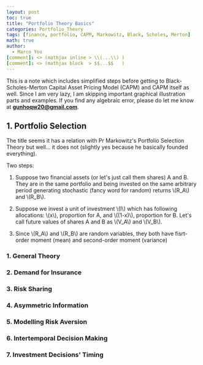```yaml
---
layout: post
toc: true
title: "Portfolio Theory Basics"
categories: Portfolio_Theory
tags: [finance, portfolio, CAPM, Markowitz, Black, Scholes, Merton]
math: true
author:
  - Marco You
[comment]: <> (mathjax inline > \\(...\\) )
[comment]: <> (mathjax block  > $$...$$   )
---
```

This is a note which includes simplified steps before getting to Black-Scholes-Merton Capital Asset Pricing Model (CAPM) and CAPM itself as well. Since I am very lazy, I am skipping important graphical illustration parts and examples. If you find any algebraic error, please do let me know at **gunhoqw20@gmail.com**.

## 1. Portfolio Selection

The title seems it has a relation with Pr Markowitz's Portfolio Selection Theory but well... it does not (slightly yes because he basically founded everything).

Two steps:

1. Suppose two financial assets (or let's just call them shares) A and B. They are in the same portfolio and being invested on the same arbitrary period generating stochastic (fancy word for random) returns \\(R_A\\) and \\(R_B\\).

2. Suppose we invest a unit of investment \\(I\\) which has following allocations: \\(x\\), proportion for A, and \\((1-x)\\), proportion for B. Let's call future values of shares A and B as \\(V_A\\) and \\(V_B\\).

5. Since \\(R_A\\) and \\(R_B\\) are random variables, they both have fisrt-order moment (mean) and second-order moment (variance)

### 1. General Theory
### 2. Demand for Insurance
### 3. Risk Sharing
### 4. Asymmetric Information
### 5. Modelling Risk Aversion
### 6. Intertemporal Decision Making
### 7. Investment Decisions' Timing
